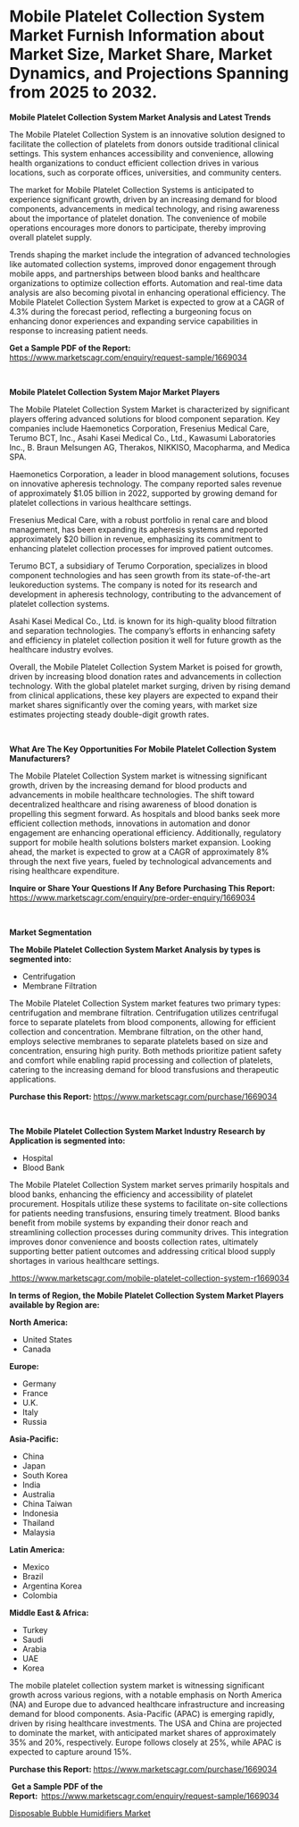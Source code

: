 <p><h1>Mobile Platelet Collection System Market Furnish Information about Market Size, Market Share, Market Dynamics, and Projections Spanning from 2025 to 2032.</h1></p><p><strong>Mobile Platelet Collection System Market Analysis and Latest Trends</strong></p>
<p><p>The Mobile Platelet Collection System is an innovative solution designed to facilitate the collection of platelets from donors outside traditional clinical settings. This system enhances accessibility and convenience, allowing health organizations to conduct efficient collection drives in various locations, such as corporate offices, universities, and community centers. </p><p>The market for Mobile Platelet Collection Systems is anticipated to experience significant growth, driven by an increasing demand for blood components, advancements in medical technology, and rising awareness about the importance of platelet donation. The convenience of mobile operations encourages more donors to participate, thereby improving overall platelet supply.</p><p>Trends shaping the market include the integration of advanced technologies like automated collection systems, improved donor engagement through mobile apps, and partnerships between blood banks and healthcare organizations to optimize collection efforts. Automation and real-time data analysis are also becoming pivotal in enhancing operational efficiency. The Mobile Platelet Collection System Market is expected to grow at a CAGR of 4.3% during the forecast period, reflecting a burgeoning focus on enhancing donor experiences and expanding service capabilities in response to increasing patient needs.</p></p>
<p><strong>Get a Sample PDF of the Report:&nbsp;</strong> <a href="https://www.marketscagr.com/enquiry/request-sample/1669034?utm_campaign=2176&utm_medium=2&utm_source=Github&utm_content=ia&utm_term=05032025&utm_id=mobile-platelet-collection-system">https://www.marketscagr.com/enquiry/request-sample/1669034</a></p>
<p>&nbsp;</p>
<p><strong>Mobile Platelet Collection System Major Market Players</strong></p>
<p><p>The Mobile Platelet Collection System Market is characterized by significant players offering advanced solutions for blood component separation. Key companies include Haemonetics Corporation, Fresenius Medical Care, Terumo BCT, Inc., Asahi Kasei Medical Co., Ltd., Kawasumi Laboratories Inc., B. Braun Melsungen AG, Therakos, NIKKISO, Macopharma, and Medica SPA.</p><p>Haemonetics Corporation, a leader in blood management solutions, focuses on innovative apheresis technology. The company reported sales revenue of approximately $1.05 billion in 2022, supported by growing demand for platelet collections in various healthcare settings.</p><p>Fresenius Medical Care, with a robust portfolio in renal care and blood management, has been expanding its apheresis systems and reported approximately $20 billion in revenue, emphasizing its commitment to enhancing platelet collection processes for improved patient outcomes.</p><p>Terumo BCT, a subsidiary of Terumo Corporation, specializes in blood component technologies and has seen growth from its state-of-the-art leukoreduction systems. The company is noted for its research and development in apheresis technology, contributing to the advancement of platelet collection systems.</p><p>Asahi Kasei Medical Co., Ltd. is known for its high-quality blood filtration and separation technologies. The company’s efforts in enhancing safety and efficiency in platelet collection position it well for future growth as the healthcare industry evolves.</p><p>Overall, the Mobile Platelet Collection System Market is poised for growth, driven by increasing blood donation rates and advancements in collection technology. With the global platelet market surging, driven by rising demand from clinical applications, these key players are expected to expand their market shares significantly over the coming years, with market size estimates projecting steady double-digit growth rates.</p></p>
<p>&nbsp;</p>
<p><strong>What Are The Key Opportunities For Mobile Platelet Collection System Manufacturers?</strong></p>
<p><p>The Mobile Platelet Collection System market is witnessing significant growth, driven by the increasing demand for blood products and advancements in mobile healthcare technologies. The shift toward decentralized healthcare and rising awareness of blood donation is propelling this segment forward. As hospitals and blood banks seek more efficient collection methods, innovations in automation and donor engagement are enhancing operational efficiency. Additionally, regulatory support for mobile health solutions bolsters market expansion. Looking ahead, the market is expected to grow at a CAGR of approximately 8% through the next five years, fueled by technological advancements and rising healthcare expenditure.</p></p>
<p><strong>Inquire or Share Your Questions If Any Before Purchasing This Report:</strong> <a href="https://www.marketscagr.com/enquiry/pre-order-enquiry/1669034?utm_campaign=2176&utm_medium=2&utm_source=Github&utm_content=ia&utm_term=05032025&utm_id=mobile-platelet-collection-system">https://www.marketscagr.com/enquiry/pre-order-enquiry/1669034</a></p>
<p>&nbsp;</p>
<p><strong>Market Segmentation</strong></p>
<p><strong>The Mobile Platelet Collection System Market Analysis by types is segmented into:</strong></p>
<p><ul><li>Centrifugation</li><li>Membrane Filtration</li></ul></p>
<p><p>The Mobile Platelet Collection System market features two primary types: centrifugation and membrane filtration. Centrifugation utilizes centrifugal force to separate platelets from blood components, allowing for efficient collection and concentration. Membrane filtration, on the other hand, employs selective membranes to separate platelets based on size and concentration, ensuring high purity. Both methods prioritize patient safety and comfort while enabling rapid processing and collection of platelets, catering to the increasing demand for blood transfusions and therapeutic applications.</p></p>
<p><strong>Purchase this Report:&nbsp;</strong><a href="https://www.marketscagr.com/purchase/1669034?utm_campaign=2176&utm_medium=2&utm_source=Github&utm_content=ia&utm_term=05032025&utm_id=mobile-platelet-collection-system">https://www.marketscagr.com/purchase/1669034</a></p>
<p>&nbsp;</p>
<p><strong>The Mobile Platelet Collection System Market Industry Research by Application is segmented into:</strong></p>
<p><ul><li>Hospital</li><li>Blood Bank</li></ul></p>
<p><p>The Mobile Platelet Collection System market serves primarily hospitals and blood banks, enhancing the efficiency and accessibility of platelet procurement. Hospitals utilize these systems to facilitate on-site collections for patients needing transfusions, ensuring timely treatment. Blood banks benefit from mobile systems by expanding their donor reach and streamlining collection processes during community drives. This integration improves donor convenience and boosts collection rates, ultimately supporting better patient outcomes and addressing critical blood supply shortages in various healthcare settings.</p></p>
<p><a href="https://www.marketscagr.com/mobile-platelet-collection-system-r1669034?utm_campaign=2176&utm_medium=2&utm_source=Github&utm_content=ia&utm_term=05032025&utm_id=mobile-platelet-collection-system">&nbsp;https://www.marketscagr.com/mobile-platelet-collection-system-r1669034</a></p>
<p><strong>In terms of Region, the Mobile Platelet Collection System Market Players available by Region are:</strong></p>
<p>
    <p> <strong> North America: </strong>
        <ul>
            <li>United States</li>
            <li>Canada</li>
        </ul>
        </p> 
    <p> <strong> Europe: </strong>
        <ul>
            <li>Germany</li>
            <li>France</li>
            <li>U.K.</li>
            <li>Italy</li>
            <li>Russia</li>
        </ul>
        </p> 
    <p> <strong> Asia-Pacific: </strong>
        <ul>
            <li>China</li>
            <li>Japan</li>
            <li>South Korea</li>
            <li>India</li>
            <li>Australia</li>
            <li>China Taiwan</li>
            <li>Indonesia</li>
            <li>Thailand</li>
            <li>Malaysia</li>
        </ul>
        </p> 
    <p> <strong> Latin America: </strong>
        <ul>
            <li>Mexico</li>
            <li>Brazil</li>
            <li>Argentina Korea</li>
            <li>Colombia</li>
        </ul>
        </p> 
    <p> <strong> Middle East & Africa: </strong>
        <ul>
            <li>Turkey</li>
            <li>Saudi</li>
            <li>Arabia</li>
            <li>UAE</li>
            <li>Korea</li>
        </ul>
    </p>
    </p>
<p><p>The mobile platelet collection system market is witnessing significant growth across various regions, with a notable emphasis on North America (NA) and Europe due to advanced healthcare infrastructure and increasing demand for blood components. Asia-Pacific (APAC) is emerging rapidly, driven by rising healthcare investments. The USA and China are projected to dominate the market, with anticipated market shares of approximately 35% and 20%, respectively. Europe follows closely at 25%, while APAC is expected to capture around 15%.</p></p>
<p><strong>Purchase this Report: </strong><a href="https://www.marketscagr.com/purchase/1669034?utm_campaign=2176&utm_medium=2&utm_source=Github&utm_content=ia&utm_term=05032025&utm_id=mobile-platelet-collection-system">https://www.marketscagr.com/purchase/1669034</a></p>
<p>&nbsp;<strong>Get a Sample PDF of the Report:&nbsp;&nbsp;</strong><a href="https://www.marketscagr.com/enquiry/request-sample/1669034?utm_campaign=2176&utm_medium=2&utm_source=Github&utm_content=ia&utm_term=05032025&utm_id=mobile-platelet-collection-system">https://www.marketscagr.com/enquiry/request-sample/1669034</a></p>
<p><strong></strong></p>
<p><p><a href="https://github.com/santosh758595/Market-Research-Report-List-7/blob/main/disposable-bubble-humidifiers-market.md?utm_campaign=2176&utm_medium=2&utm_source=Github&utm_content=ia&utm_term=05032025&utm_id=mobile-platelet-collection-system">Disposable Bubble Humidifiers Market</a></p></p>